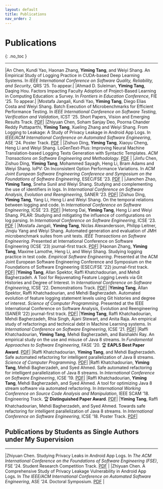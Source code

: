 ```yaml
---
layout: default
title: Publications
nav_order: 2
---
```


# Publications
{: .no_toc }

----

|An Chen, Kundi Yao, Haonan Zhang, **Yiming Tang**, and Weiyi Shang. An Empirical Study of Logging Practice in CUDA-based Deep Learning Systems. In *IEEE International Conference on Software Quality, Reliability, and Security*, QRS ’25. To appear.|
|Ahmad D. Suleiman, **Yiming Tang**, Daqing Hou. Factors Impacting Faculty Adoption of Project-Based Learning in Computing Education: a Survey. In *Frontiers in Education Conference*, FIE ’25. To appear.|
|Mostafa Jangali, Kundi Yao, **Yiming Tang**, Diego Elias Costa and Weiyi Shang. Batch Execution of Microbenchmarks for Efficient Performance Testing. In *IEEE International Conference on Software Testing, Verification and Validation*, ICST ’25. Short Papers, Vision and Emerging Results Track. [PDF](https://ece.uwaterloo.ca/~wshang/pubs/MOSTAFA_ICST_2025.pdf)|
|Zhiyuan Chen,  Soham Sanjay Deo, Poorna Chander Reddy Puttaparthi, **Yiming Tang**,  Xueling Zhang and Weiyi Shang. From Logging to Leakage: A Study of Privacy Leakage in Android App Logs. In *IEEE/ACM International Conference on Automated Software Engineering*, ASE ’24. Poster Track. [PDF](https://dl.acm.org/doi/10.1145/3691620.3695340) |
|Zishuo Ding, **Yiming Tang**, Xiaoyu Cheng, Heng Li and Weiyi Shang. LoGenText-Plus: Improving Neural Machine Translation-based Logging Texts Generation with Syntactic Templates. *ACM Transactions on Software Engineering and Methodology*. [PDF](https://ece.uwaterloo.ca/~wshang/pubs/Ding_TOSEM.pdf) |
|Jinfu Chen, Zishuo Ding, **Yiming Tang**, Mohammed Sayagh, Heng Li, Bram Adams and Weiyi Shang. IoPV: On Inconsistent Option Performance Variations. In *ACM Joint European Software Engineering Conference and Symposium on the Foundations of Software Engineering*, ESEC/FSE ’23. [PDF](https://ece.uwaterloo.ca/~wshang/pubs/FSE_2023_JINFU.pdf) |
|Jianchen Zhao, **Yiming Tang**, Sneha Sunil and Weiyi Shang. Studying and complementing the use of identifiers in logs. In *International Conference on Software Analysis, Evolution and Reengineering*, SANER ’23. [PDF](https://users.encs.concordia.ca/~shang/pubs/SANER2023_Jianchen.pdf)| 
|Zishuo Ding, **Yiming Tang**, Yang Li, Heng Li and Weiyi Shang. On the temporal relations between logging and code. In *International Conference on Software Engineering*, ICSE ’23. [PDF](https://users.encs.concordia.ca/~shang/pubs/ICSE2023_ZISHUO.pdf)| 
|Hetong Dai, **Yiming Tang**, Heng Li and Weiyi Shang. PILAR: Studying and mitigating the influence of configurations on log parsing. In *International Conference on Software Engineering*, ICSE ’23. [PDF](https://users.encs.concordia.ca/~shang/pubs/ICSE2023_HETONG.pdf) | 
|Mostafa Jangali, **Yiming Tang**, Niclas Alexandersson, Philipp Leitner, Jinqiu Yang and Weiyi Shang. Automated generation and evaluation of JMH microbenchmark suites from unit tests. *IEEE Transactions on Software Engineering*. Presented at International Conference on Software Engineering (ICSE ’23) journal-first track. [PDF](https://users.encs.concordia.ca/~shang/pubs/MOSTAFA_TSE_2022.pdf)|
|Haonan Zhang, **Yiming Tang**, Maxime Lamothe, Heng Li, and Weiyi Shang. Studying logging practice in test code. *Empirical Software Engineering*. Presented at the ACM Joint European Software Engineering Conference and Symposium on the Foundations of Software Engineering (ESEC/FSE ’22) journal-first track. [PDF](https://users.encs.concordia.ca/~shang/pubs/EMSE_Haonan_2022.pdf)|
|**Yiming Tang**, Allan Spektor, Raffi Khatchadourian, and Mehdi Bagherzadeh. A Tool for Rejuvenating Feature Logging Levels via Git Histories and Degree of Interest. In *International Conference on Software Engineering*, ICSE ’22. Demonstrations Track. [PDF](https://academicworks.cuny.edu/cgi/viewcontent.cgi?article=1747&context=hc_pubs)|
|**Yiming Tang**, Allan Spektor, Raffi Khatchadourian, and Mehdi Bagherzadeh. Automated evolution of feature logging statement levels using Git histories and degree of interest. *Science of Computer Programming*. Presented at the IEEE International Conference on Software Analysis, Evolution and Reengineering (SANER ’22) journal-first track. [PDF](https://arxiv.org/pdf/2104.07736.pdf)|
|**Yiming Tang**, Raffi Khatchadourian, Mehdi Bagherzadeh, Rhia Singh, Ajani Stewart, and Anita Raja. An empirical study of refactorings and technical debt in Machine Learning systems. In *International Conference on Software Engineering*, ICSE ’21. [PDF](https://academicworks.cuny.edu/cgi/viewcontent.cgi?article=1723&context=hc_pubs)|
|Raffi Khatchadourian, **Yiming Tang**, Mehdi Bagherzadeh, and Baishakhi Ray. An empirical study on the use and misuse of Java 8 streams. In *Fundamental Approaches to Software Engineering*, FASE ’20. 🏆 **EAPLS Best Paper Award**. [PDF](https://academicworks.cuny.edu/cgi/viewcontent.cgi?article=1656&context=hc_pubs)|
|Raffi Khatchadourian, **Yiming Tang**, and Mehdi Bagherzadeh. Safe automated refactoring for intelligent parallelization of Java 8 streams. *Science of Computer Programming*. [PDF](https://academicworks.cuny.edu/cgi/viewcontent.cgi?article=1669&context=hc_pubs)|
|Raffi Khatchadourian, **Yiming Tang**, Mehdi Bagherzadeh, and Syed Ahmed. Safe automated refactoring for intelligent parallelization of Java 8 streams. In *International Conference on Software Engineering*, ICSE ’19. [PDF](https://academicworks.cuny.edu/cgi/viewcontent.cgi?article=1521&context=hc_pubs)|
|Raffi Khatchadourian, **Yiming Tang**, Mehdi Bagherzadeh, and Syed Ahmed. A tool for optimizing Java 8 stream software via automated refactoring. In *International Working Conference on Source Code Analysis and Manipulation*, IEEE SCAM ’18. Engineering Track. 🏆 **Distinguished Paper Award**. [PDF](https://academicworks.cuny.edu/cgi/viewcontent.cgi?article=1475&context=hc_pubs)|
|**Yiming Tang**, Raffi Khatchadourian, Mehdi Bagherzadeh, and Syed Ahmed. Towards safe refactoring for intelligent parallelization of Java 8 streams. In *International Conference on Software Engineering*, ICSE ’18. Poster Track. [PDF](https://academicworks.cuny.edu/cgi/viewcontent.cgi?article=1403&context=hc_pubs)|

## Publications by Students as Single Authors under My Supervision

----

|Zhiyuan Chen. Studying Privacy Leaks in Android App Logs. In *The ACM International Conference on the Foundations of Software Engineering (FSE)*, FSE ’24. Student Research Competition Track. [PDF](https://dl.acm.org/doi/10.1145/3663529.3664461) |
|Zhiyuan Chen. A Comprehensive Study of Privacy Leakage Vulnerability in Android App Logs. In *The IEEE/ACM International Conference on Automated Software Engineering*, ASE ’24. Doctoral Symposium. [PDF](https://dl.acm.org/doi/pdf/10.1145/3691620.3695609) |